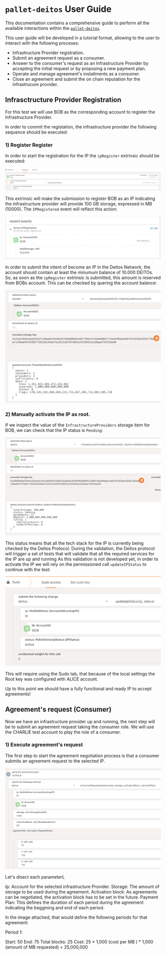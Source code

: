 # `pallet-deitos` User Guide

This documentation contains a comprehensive guide to perform all the available interactions within the [`pallet-deitos`](pallets/deitos).

This user guide will be developed in a tutorial format, allowing to the user to interact with the following proceses:

- Infrastructure Provider registration.
- Submit an agreement request as a consumer. 
- Answer to the consumer's request as an Infrastructure Provider by accepting the initial request or by proposing a new payment plan.
- Operate and manage agreement's installments as a consumer.
- Close an agreement and submit the on chain reputation for the infrastrucure provider.



## Infrasctructure Provider Registration

For this test we will use BOB as the corresponding account to register the Infrastructure Provider.

In order to commit the registation, the infrastructure provider the following sequence should be executed:

### 1) Register Register

In order to start the registration for the IP the `ipRegister` extrinsic should be executed:

![userdoc.ip.register](assets/userdoc.ip.register.png)

This extrinsic will make the submission to register BOB as an IP indicating the infrastructure provider will provide 100 GB storage, expressed in MB (10000). The `IPRegistered` event will reflect this action:

![userdoc.ip.event](assets/userdoc.ip.event.png)

In order to submit the intent of become an IP in the Deitos Network, the account should contain at least the minumum balance of 10.000 DEITOs. So, as soon as the `ipRegister` extrinsic is submitted, this amount is reserved from BOBs account. This can be checked by quering the account balance:

![userdoc.ip.balance](assets/userdoc.ip.balance.png)

### 2) Manually activate the IP as root.

If we inspect the value of the `InfrastructureProviders` storage item for BOB, we can check that the IP status is `Pending`:

![userdoc.ip.storage](assets/userdoc.ip.storage.png)


This status means that all the tech stack for the IP is currently being checked by the Deitos Protocol. During the validation, the Deitos protocol will trigger a set of tests that will validate that all the required services for the IP are up and running
As this validation is not developed yet, in order to activate the IP we will rely on the permissioned call `updateIPStatus` to continue with the test:

![userdoc.ip.activation](assets/userdoc.ip.activation.png)

This will require using the Sudo tab, that because of the local settings the Root key was configured with ALICE account.

Up to this point we should have a fully functional and ready IP to accept agreements!

## Agreement's request (Consumer)

Now we have an infrastructure provider up and running, the next step will be to submit an agreement request taking the consumer role. We will use the CHARLIE test account to play the role of a consumer.

### 1) Execute agreement's request

The first step to start the agreement negotiation process is that a consumer submits an agreement request to the selected IP. 

![userdoc.ip.agreement.request](assets/userdoc.ip.agreement.request.png)

Let's disect each parameterL

Ip: Account for the selected infrastructure Provider.
Storage: The amount of storage to be used during the agreement. 
Activation block: As agreements can be negotiated, the activation block has to be set in the future. 
Payment Plan: This defines the duration of each period during the agreement indicating the beggining and end of each period. 

In the image attached, that would define the following periods for that agreement:

Period 1: 

Start:  50
End: 75 
Total blocks: 25
Cost: 25 * 1,000 (cost per MB ) * 1,000 (amount of MB  requested) = 25,000,000
